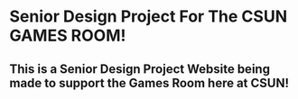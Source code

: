# Senior Design Project For The CSUN GAMES ROOM!

## This is a Senior Design Project Website being made to support the Games Room here at CSUN!








